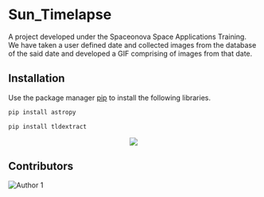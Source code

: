 # Sun_Timelapse
A project developed under the Spaceonova Space Applications Training. We have taken a user defined date and collected images from the database of the said date and developed a GIF comprising of images from that date.
## Installation
Use the package manager [pip](https://pip.pypa.io/en/stable/) to install the following libraries.
```bash
pip install astropy
```
```bash
pip install tldextract
```
<p align="center">
   <img src="https://gifimage.net/wp-content/uploads/2017/08/sol-gif-15.gif">
  </p>
  
  
 ## Contributors
 ![Author 1](https://github.com/PaulZeroOne)
